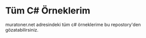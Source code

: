 # Tüm C# Örneklerim
muratoner.net adresindeki tüm c# örneklerime bu repostory'den gözatabilirsiniz. 
